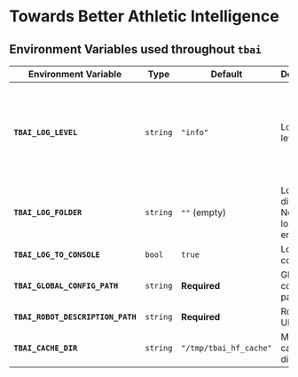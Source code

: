 # Towards Better Athletic Intelligence

## Environment Variables used throughout `tbai`

| Environment Variable | Type | Default | Description | Usage |
|---------------------|------|---------|-------------|-------|
| **`TBAI_LOG_LEVEL`** | `string` | `"info"` | Logging level | Log verbosity. Values: `"trace"`, `"debug"`, `"info"`, `"warn"`, `"error"`, `"critical"` |
| **`TBAI_LOG_FOLDER`** | `string` | `""` (empty) | Log file directory. No file logging if empty | Logs saved here if set |
| **`TBAI_LOG_TO_CONSOLE`** | `bool` | `true` | Log to console | Show logs in terminal |
| **`TBAI_GLOBAL_CONFIG_PATH`** | `string` | **Required** | Global config file path | Main YAML config file |
| **`TBAI_ROBOT_DESCRIPTION_PATH`** | `string` | **Required** | Robot URDF path | Robot model file |
| **`TBAI_CACHE_DIR`** | `string` | `"/tmp/tbai_hf_cache"` | Model cache directory | For downloaded models |
